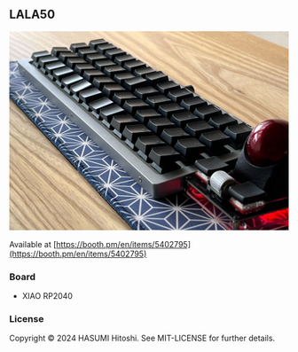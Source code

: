 ## LALA50

![](lala50.jpg)

Available at [https://booth.pm/en/items/5402795](https://booth.pm/en/items/5402795)

### Board

- XIAO RP2040

### License

Copyright © 2024 HASUMI Hitoshi. See MIT-LICENSE for further details.

